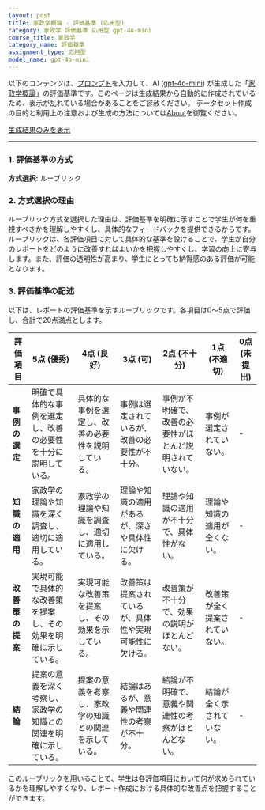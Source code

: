 ```yaml
---
layout: post
title: 家政学概論 - 評価基準 (応用型)
category: 家政学 評価基準 応用型 gpt-4o-mini
course_title: 家政学
category_name: 評価基準
assignment_type: 応用型
model_name: gpt-4o-mini
---
```


以下のコンテンツは、[プロンプト](file://../../synthetic_assignments/generated/家政学/gpt-4o-mini/)を入力して、AI ([gpt-4o-mini](contents/gpt-4o-mini)) が生成した「[家政学概論](/contents/家政学/)」の評価基準です。このページは生成結果から自動的に作成されているため、表示が乱れている場合があることをご容赦ください。
データセット作成の目的と利用上の注意および生成の方法については[About](/About)を御覧ください。

[生成結果のみを表示](file://../../synthetic_assignments/generated/家政学/gpt-4o-mini/)
  

***
  
### 1. 評価基準の方式
**方式選択:** ルーブリック

### 2. 方式選択の理由
ルーブリック方式を選択した理由は、評価基準を明確に示すことで学生が何を重視すべきかを理解しやすくし、具体的なフィードバックを提供できるからです。ルーブリックは、各評価項目に対して具体的な基準を設けることで、学生が自分のレポートをどのように改善すればよいかを把握しやすくし、学習の向上に寄与します。また、評価の透明性が高まり、学生にとっても納得感のある評価が可能となります。

### 3. 評価基準の記述
以下は、レポートの評価基準を示すルーブリックです。各項目は0〜5点で評価し、合計で20点満点とします。

| 評価項目               | 5点 (優秀)                                   | 4点 (良好)                                   | 3点 (可)                                     | 2点 (不十分)                               | 1点 (不適切)                               | 0点 (未提出) |
|----------------------|------------------------------------------|------------------------------------------|------------------------------------------|------------------------------------------|------------------------------------------|--------------|
| **事例の選定**       | 明確で具体的な事例を選定し、改善の必要性を十分に説明している。 | 具体的な事例を選定し、改善の必要性を説明している。 | 事例は選定されているが、改善の必要性が不十分。 | 事例が不明確で、改善の必要性がほとんど説明されていない。 | 事例が選定されていない。               | -            |
| **知識の適用**       | 家政学の理論や知識を深く調査し、適切に適用している。 | 家政学の理論や知識を調査し、適切に適用している。 | 理論や知識の適用があるが、深さや具体性に欠ける。 | 理論や知識の適用が不十分で、具体性がない。 | 理論や知識の適用が全くない。           | -            |
| **改善策の提案**     | 実現可能で具体的な改善策を提案し、その効果を明確に示している。 | 実現可能な改善策を提案し、その効果を示している。 | 改善策は提案されているが、具体性や実現可能性に欠ける。 | 改善策が不十分で、効果の説明がほとんどない。 | 改善策が全く提案されていない。         | -            |
| **結論**             | 提案の意義を深く考察し、家政学の知識との関連を明確に示している。 | 提案の意義を考察し、家政学の知識との関連を示している。 | 結論はあるが、意義や関連性の考察が不十分。 | 結論が不明確で、意義や関連性の考察がほとんどない。 | 結論が全く示されていない。             | -            |

このルーブリックを用いることで、学生は各評価項目において何が求められているかを理解しやすくなり、レポート作成における具体的な改善点を把握することができます。
